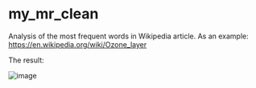 # my_mr_clean

Analysis of the most frequent words in Wikipedia article. As an example: https://en.wikipedia.org/wiki/Ozone_layer

The result:

![image](https://user-images.githubusercontent.com/77010178/110150228-355c9f00-7e09-11eb-9c3b-708dec3b2ea2.png)
